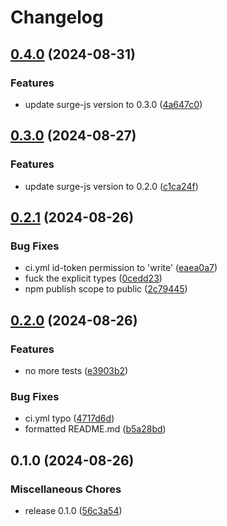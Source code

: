 # Changelog

## [0.4.0](https://github.com/entropi-co/surge-ssr/compare/v0.3.0...v0.4.0) (2024-08-31)


### Features

* update surge-js version to 0.3.0 ([4a647c0](https://github.com/entropi-co/surge-ssr/commit/4a647c0b38ed0cc692bef55208b1da7b9270e7f6))

## [0.3.0](https://github.com/entropi-co/surge-ssr/compare/v0.2.1...v0.3.0) (2024-08-27)


### Features

* update surge-js version to 0.2.0 ([c1ca24f](https://github.com/entropi-co/surge-ssr/commit/c1ca24f101a071839dca50267a2a6cce1741c75d))

## [0.2.1](https://github.com/entropi-co/surge-ssr/compare/v0.2.0...v0.2.1) (2024-08-26)


### Bug Fixes

* ci.yml id-token permission to 'write' ([eaea0a7](https://github.com/entropi-co/surge-ssr/commit/eaea0a78ee088796377e19357e596ce5c390b0d5))
* fuck the explicit types ([0cedd23](https://github.com/entropi-co/surge-ssr/commit/0cedd23632170425a96ee58a926fea1198962b05))
* npm publish scope to public ([2c79445](https://github.com/entropi-co/surge-ssr/commit/2c79445bd9898a5943ec68d351a6fbaada555db6))

## [0.2.0](https://github.com/entropi-co/surge-ssr/compare/v0.1.0...v0.2.0) (2024-08-26)


### Features

* no more tests ([e3903b2](https://github.com/entropi-co/surge-ssr/commit/e3903b27950877699b2c052091cea3a605983d15))


### Bug Fixes

* ci.yml typo ([4717d6d](https://github.com/entropi-co/surge-ssr/commit/4717d6d10ec780e796a099c943762252e5e33ee8))
* formatted README.md ([b5a28bd](https://github.com/entropi-co/surge-ssr/commit/b5a28bd2d7a946fe0a9535cc0505287f1afaec75))

## 0.1.0 (2024-08-26)


### Miscellaneous Chores

* release 0.1.0 ([56c3a54](https://github.com/entropi-co/surge-ssr/commit/56c3a54d11180114cd87b4d91fbdb830a9d0c85c))
